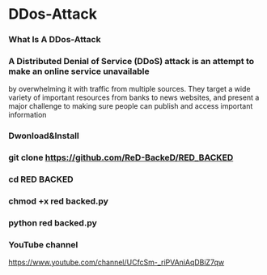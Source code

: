 # DDos-Attack 
### What Is A DDos-Attack

### A Distributed Denial of Service (DDoS) attack is an attempt to make an online service unavailable 
by overwhelming it with traffic from multiple sources. They target a wide variety of important resources
from banks to news websites, and present a major challenge to making sure people can publish and access important information

### Dwonload&Install

### git clone https://github.com/ReD-BackeD/RED_BACKED

### cd RED BACKED

### chmod +x red backed.py

### python red backed.py

### YouTube channel 

https://www.youtube.com/channel/UCfcSm-_riPVAniAqDBiZ7qw
